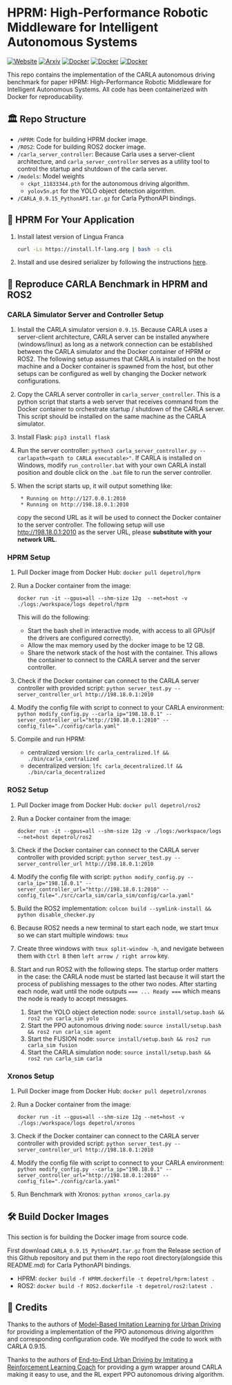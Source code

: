 # HPRM: High-Performance Robotic Middleware for Intelligent Autonomous Systems

[![Website](https://img.shields.io/badge/Website-HPRM-green)](https://depetrol.github.io/HPRM/)
[![Arxiv](https://img.shields.io/badge/Arxiv-HPRM-red)](https://arxiv.org/abs/2412.01799)
[![Docker](https://img.shields.io/badge/DockerHub-HPRM-blue)](https://hub.docker.com/repository/docker/depetrol/hprm/general)
[![Docker](https://img.shields.io/badge/DockerHub-ROS2-blue)](https://hub.docker.com/repository/docker/depetrol/ros2/general)
[![Docker](https://img.shields.io/badge/DockerHub-Xronos-blue)](https://hub.docker.com/repository/docker/depetrol/xronos/general)

This repo contains the implementation of the CARLA autonomous driving benchmark for paper HPRM: High-Performance Robotic Middleware for Intelligent Autonomous Systems. All code has been containerized with Docker for reproducability.

## 🏛️ Repo Structure

* `/HPRM`: Code for building HPRM docker image.
* `/ROS2`: Code for building ROS2 docker image.
* `/carla_server_controller`: Because Carla uses a server-client architecture, and `carla_server_controller` serves as a utility tool to control the startup and shutdown of the carla server.
* `/models`: Model weights
  * `ckpt_11833344.pth` for the autonomous driving algorithm.
  * `yolov5n.pt` for the YOLO object detection algorithm.
* `/CARLA_0.9.15_PythonAPI.tar.gz` for Carla PythonAPI bindings.

## 🚀 HPRM For Your Application

1. Install latest version of Lingua Franca

   ```bash
   curl -Ls https://install.lf-lang.org | bash -s cli
   ```
2. Install and use desired serializer by following the instructions [here](https://github.com/Depetrol/Serializers).

## 🔄 Reproduce CARLA Benchmark in HPRM and ROS2

### CARLA Simulator Server and Controller Setup

1. Install the CARLA simulator version `0.9.15`. Because CARLA uses a server-client architecture, CARLA server can be installed anywhere (windows/linux) as long as a network connection can be established between the CARLA simulator and the Docker container of HPRM or ROS2. The following setup assumes that CARLA is installed on the host machine and a Docker container is spawned from the host, but other setups can be configured as well by changing the Docker network configurations.
2. Copy the CARLA server controller in `carla_server_controller`. This is a python script that starts a web server that receives command from the Docker container to orchestrate startup / shutdown of the CARLA server. This script should be installed on the same machine as the CARLA simulator.
3. Install Flask: `pip3 install flask`
4. Run the server controller: `python3 carla_server_controller.py --carlapath=<path to CARLA executable>"`. If CARLA is installed on Windows, modify `run_controller.bat` with your own CARLA install position and double click on the `.bat` file to run the server controller.
5. When the script starts up, it will output something like:

   ```
    * Running on http://127.0.0.1:2010
    * Running on http://198.18.0.1:2010
   ```

   copy the second URL as it will be used to connect the Docker container to the server controller. The following setup will use http://198.18.0.1:2010 as the server URL, please **substitute with your network URL**.

### HPRM Setup

1. Pull Docker image from Docker Hub: `docker pull depetrol/hprm`
2. Run a Docker container from the image:

   ```
   docker run -it --gpus=all --shm-size 12g  --net=host -v ./logs:/workspace/logs depetrol/hprm
   ```

   This will do the following:

   - Start the bash shell in interactive mode, with access to all GPUs(if the drivers are configured correctly).
   - Allow the max memory used by the docker image to be 12 GB.
   - Share the network stack of the host with the container. This allows the container to connect to the CARLA server and the server controller.
3. Check if the Docker container can connect to the CARLA server controller with provided script: `python server_test.py --server_controller_url http://198.18.0.1:2010`
4. Modify the config file with script to connect to your CARLA environment: `python modify_config.py --carla_ip="198.18.0.1" --server_controller_url="http://198.18.0.1:2010" --config_file="./config/carla.yaml"`
5. Compile and run HPRM:

   - centralized version: `lfc carla_centralized.lf && ./bin/carla_centralized`
   - decentralized version: `lfc carla_decentralized.lf && ./bin/carla_decentralized`

### ROS2 Setup

1. Pull Docker image from Docker Hub: `docker pull depetrol/ros2`
2. Run a Docker container from the image:

   ```
   docker run -it --gpus=all --shm-size 12g -v ./logs:/workspace/logs --net=host depetrol/ros2
   ```
3. Check if the Docker container can connect to the CARLA server controller with provided script: `python server_test.py --server_controller_url http://198.18.0.1:2010`
4. Modify the config file with script: `python modify_config.py --carla_ip="198.18.0.1" --server_controller_url="http://198.18.0.1:2010" --config_file="./src/carla_sim/carla_sim/config/carla.yaml"`
5. Build the ROS2 implementation: `colcon build --symlink-install && python disable_checker.py`
6. Because ROS2 needs a new terminal to start each node, we start tmux so we can start multiple windows: `tmux`
7. Create three windows with `tmux split-window -h`, and nevigate between them with `Ctrl B` then `left arrow / right arrow` key.
8. Start and run ROS2 with the following steps. The startup order matters in the case: the CARLA node must be started last because it will start the process of publishing messages to the other two nodes. After starting each node, wait until the node outputs `=== ... Ready ===` which means the node is ready to accept messages.

   1. Start the YOLO object detection node: `source install/setup.bash && ros2 run carla_sim yolo`
   2. Start the PPO autonomous driving node: `source install/setup.bash && ros2 run carla_sim agent`
   3. Start the FUSION node: `source install/setup.bash && ros2 run carla_sim fusion`
   4. Start the CARLA simulation node: `source install/setup.bash && ros2 run carla_sim carla`

### Xronos Setup

1. Pull Docker image from Docker Hub: `docker pull depetrol/xronos`
2. Run a Docker container from the image:

   ```
   docker run -it --gpus=all --shm-size 12g --net=host -v ./logs:/workspace/logs depetrol/xronos
   ```
3. Check if the Docker container can connect to the CARLA server controller with provided script: `python server_test.py --server_controller_url http://198.18.0.1:2010`
4. Modify the config file with script to connect to your CARLA environment: `python modify_config.py --carla_ip="198.18.0.1" --server_controller_url="http://198.18.0.1:2010" --config_file="./config/carla.yaml"`
5. Run Benchmark with Xronos: `python xronos_carla.py`

## 🛠️ Build Docker Images

This section is for building the Docker image from source code.

First download `CARLA_0.9.15_PythonAPI.tar.gz` from the Release section of this Github repository and put them in the repo root directory(alongside this README.md) for Carla PythonAPI bindings.

* HPRM: `docker build -f HPRM.dockerfile -t depetrol/hprm:latest .`
* ROS2: `docker build -f ROS2.dockerfile -t depetrol/ros2:latest .`

## 🙌 Credits

Thanks to the authors of [Model-Based Imitation Learning for Urban Driving](https://github.com/wayveai/mile) for providing a implementation of the PPO autonomous driving algorithm and corresponding configuration code. We modifyed the code to work with CARLA 0.9.15.

Thanks to the authors of [End-to-End Urban Driving by Imitating a Reinforcement Learning Coach](https://github.com/zhejz/carla-roach) for providing a gym wrapper around CARLA making it easy to use, and the RL expert PPO autonomous driving algorithm.
